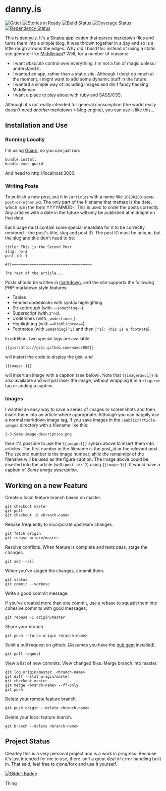 # danny.is

[![Gitter](https://badges.gitter.im/Join%20Chat.svg)](https://gitter.im/dannysmith/dasmith?utm_source=badge&utm_medium=badge&utm_campaign=pr-badge&utm_content=badge) [![Stories in Ready](https://badge.waffle.io/dannysmith/dasmith.png?label=ready&title=Ready)](https://waffle.io/dannysmith/dasmith)
[![Build Status](https://travis-ci.org/dannysmith/dasmith.png?branch=master)](https://travis-ci.org/dannysmith/dasmith) [![Coverage Status](https://coveralls.io/repos/dannysmith/dasmith/badge.png)](https://coveralls.io/r/dannysmith/dasmith) [![Dependency Status](https://gemnasium.com/dannysmith/dasmith.png)](http://gemnasium.com/dannysmith/dasmith)

This is [danny.is](http://danny.is). It's a [Sinatra](http://www.sinatrarb.com/) application that parses [markdown](http://daringfireball.net/projects/markdown/) files and turns them into a simple blog. It was thrown together in a day and so is a little rough around the edges. Why did I build this instead of using a static site genrator like [Middleman](http://middlemanapp.com/)? Well, for a number of reasons:

* I want *absolute* control over everything. I'm not a fan of magic unless I understand it.
* I wanted an app, rather than a static site. Although I don;t do much at the moment, I might want to add some dynamic stuff in the future.
* I wanted a simple way of including images and din't fancy hacking Middleman.
* I want a place to play about with ruby and SASS/CSS.

Although it's not really intended for general consumption (the world really doesn't need *another* markdown > blog engine), you can use it like this...

## Installation and Use

### Running Locally

I'm using [Guard](https://github.com/guard/guard), so you can just run:

````
bundle install
bundle exec guard
````

And head to http://localhost:3000.

### Writing Posts

To publish a new post, put it in `/articles` with a name like `20130203-some-post-or-other.md`. The only part of the filename that matters is the date, which is in the form YYYYMMDD-. This is used to order the posts correctly. Any articles with a date in the future will only be published at midnight on that date.

Each page must contain some special meatdata for it to be correctly rendered - the post's title, slug and post ID. The post ID must be unique, but the slug and title don't need to be:

````
title: This is the Second Post
slug: no-2
post_id: 1

#!!====================================

The rest of the article...
````

Posts should be written in [markdown](http://daringfireball.net/projects/markdown/), and the site supports the following PHP-markdown style features:

* Tables
* Fenced codeblocks with syntax highlighting.
* Strikethrough (with `~~something~~`).
* Superscript (with `2^nd`).
* Underlines (with `_underlined_`).
* Highlighting (with  `==highlighted==`).
* Footnotes (with `Something[^1]` and then `[^1]: This is a footnote`).

In addition, two special tags are available:

````
{{gist:http://gist.github.com/name/000}}
````

will instert the code to display the gist, and

````
{{image: 1}}
````

will insert an image with a caption (see below). Note that `{{imageraw:1}}` is also available and will just inser the image, without wrapping it in a `<figure>` tag or adding a caption.

### Images

I wanted an easy way to save a series of images or screenshots and then insert them into an article where appropriate. Although you can happily use a normal markdown image tag, if you save images in the `/public/article-images` directory with a filename like this:

`2-3-Some-image-description.png`

then it's possible to use the `{{image:1}}` syntax above to insert them into articles. The first number in the filename is the post_id or the relevant post. The second number is the image number, ahile the remainder of the filename will be used as the figure caption. The image above could be inserted into the article (with `post_id: 2`) using `{{image:3}}`. It would have a caption of *Some image description*.

## Working on a new Feature

Create a local feature branch based on master.

    git checkout master
    git pull
    git checkout -b <branch-name>

Rebase frequently to incorporate upstream changes.

    git fetch origin
    git rebase origin/master

Resolve conflicts. When feature is complete and tests pass, stage the changes.

    git add --all

When you've staged the changes, commit them.

    git status
    git commit --verbose

Write a good commit message.

If you've created more than one commit, use a rebase to squash them into
cohesive commits with good messages:

    git rebase -i origin/master

Share your branch.

    git push --force origin <branch-name>

Subit a pull request on github. (Assumes you have the [hub gem](https://github.com/github/hub) installed).

    git pull-request

View a list of new commits. View changed files. Merge branch into master.

    git log origin/master..<branch-name>
    git diff --stat origin/master
    git checkout master
    git merge <branch-name> --ff-only
    git push

Delete your remote feature branch.

    git push origin --delete <branch-name>

Delete your local feature branch.

    git branch --delete <branch-name>


## Project Status

Clearley this is a very personal project and is a work in progress. Because it's just intended for me to use, there isn't a great deal of error handling built in. That said, feel free to clone/fork and use it yourself.



[![Bitdeli Badge](https://d2weczhvl823v0.cloudfront.net/dannysmith/dasmith/trend.png)](https://bitdeli.com/free "Bitdeli Badge")

Thing
